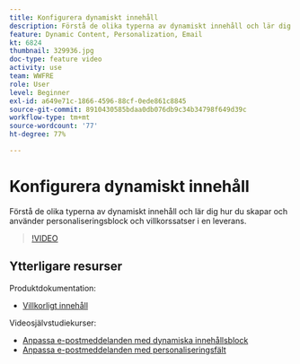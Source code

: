 ```yaml
---
title: Konfigurera dynamiskt innehåll
description: Förstå de olika typerna av dynamiskt innehåll och lär dig hur du skapar och använder personaliseringsblock och villkorssatser i en leverans.
feature: Dynamic Content, Personalization, Email
kt: 6824
thumbnail: 329936.jpg
doc-type: feature video
activity: use
team: WWFRE
role: User
level: Beginner
exl-id: a649e71c-1866-4596-88cf-0ede861c8845
source-git-commit: 8910430585bdaa0db076db9c34b34798f649d39c
workflow-type: tm+mt
source-wordcount: '77'
ht-degree: 77%

---
```


# Konfigurera dynamiskt innehåll

Förstå de olika typerna av dynamiskt innehåll och lär dig hur du skapar och använder personaliseringsblock och villkorssatser i en leverans.

>[!VIDEO](https://video.tv.adobe.com/v/329936?quality=12)

## Ytterligare resurser

Produktdokumentation:

* [Villkorligt innehåll](https://experienceleague.adobe.com/docs/campaign-classic/using/sending-messages/personalizing-deliveries/conditional-content.html?lang=en)

Videosjälvstudiekurser:

* [Anpassa e-postmeddelanden med dynamiska innehållsblock](/help/sending-messages/email-channel/personalization-with-dynamic-content-blocks.md)
* [Anpassa e-postmeddelanden med personaliseringsfält](/help/sending-messages/email-channel/personalizing-emails-using-personalization-fields.md)
